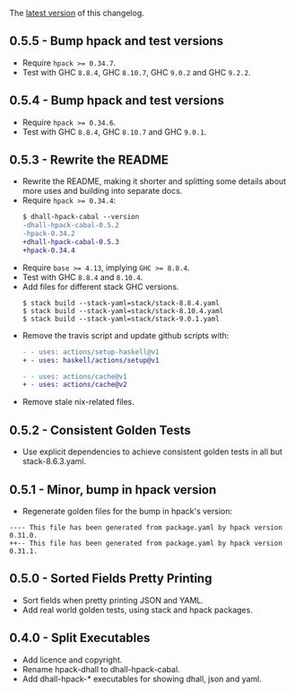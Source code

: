 The [latest version](https://github.com/blockscope/hpack-dhall/blob/master/changelog.md) of this changelog.

## 0.5.5 - Bump hpack and test versions
* Require `hpack >= 0.34.7`.
* Test with GHC `8.8.4`, GHC `8.10.7`, GHC `9.0.2` and GHC `9.2.2`.

## 0.5.4 - Bump hpack and test versions
* Require `hpack >= 0.34.6`.
* Test with GHC `8.8.4`, GHC `8.10.7` and GHC `9.0.1`.

## 0.5.3 - Rewrite the README
* Rewrite the README, making it shorter and splitting some details about more
  uses and building into separate docs.
* Require `hpack >= 0.34.4`:
  ```diff
  $ dhall-hpack-cabal --version
  -dhall-hpack-cabal-0.5.2
  -hpack-0.34.2
  +dhall-hpack-cabal-0.5.3
  +hpack-0.34.4
  ```
* Require `base >= 4.13`, implying `GHC >= 8.8.4`.
* Test with GHC `8.8.4` and `8.10.4`.
* Add files for different stack GHC versions.
  ```
  $ stack build --stack-yaml=stack/stack-8.8.4.yaml
  $ stack build --stack-yaml=stack/stack-8.10.4.yaml
  $ stack build --stack-yaml=stack/stack-9.0.1.yaml
  ```
* Remove the travis script and update github scripts with:
  ```diff
  - - uses: actions/setup-haskell@v1
  + - uses: haskell/actions/setup@v1

  - - uses: actions/cache@v1
  + - uses: actions/cache@v2
  ```
* Remove stale nix-related files.

## 0.5.2 - Consistent Golden Tests
* Use explicit dependencies to achieve consistent golden tests in all but
  stack-8.6.3.yaml.

## 0.5.1 - Minor, bump in hpack version 
* Regenerate golden files for the bump in hpack's version:

```
---- This file has been generated from package.yaml by hpack version 0.31.0.
++-- This file has been generated from package.yaml by hpack version 0.31.1.
```

## 0.5.0 - Sorted Fields Pretty Printing
* Sort fields when pretty printing JSON and YAML.
* Add real world golden tests, using stack and hpack packages.

## 0.4.0 - Split Executables
* Add licence and copyright.
* Rename hpack-dhall to dhall-hpack-cabal.
* Add dhall-hpack-* executables for showing dhall, json and yaml.
